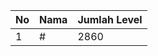 | No | Nama            | Jumlah Level |
|----|-----------------|--------------|
| 1  | #    |    2860        |
